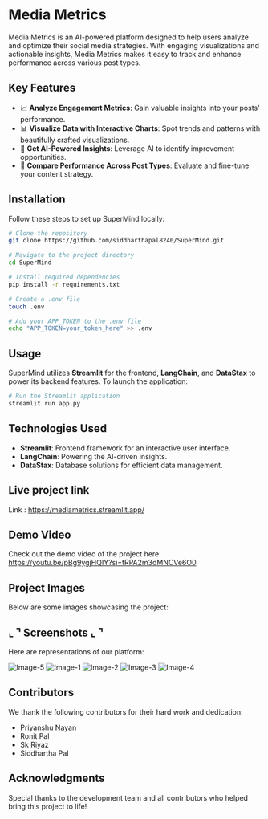 
# Media Metrics

Media Metrics is an AI-powered platform designed to help users analyze and optimize their social media strategies. With engaging visualizations and actionable insights, Media Metrics makes it easy to track and enhance performance across various post types.

## Key Features

- 📈 **Analyze Engagement Metrics**: Gain valuable insights into your posts' performance.
- 📊 **Visualize Data with Interactive Charts**: Spot trends and patterns with beautifully crafted visualizations.
- 🤖 **Get AI-Powered Insights**: Leverage AI to identify improvement opportunities.
- 📱 **Compare Performance Across Post Types**: Evaluate and fine-tune your content strategy.

## Installation

Follow these steps to set up SuperMind locally:

```bash
# Clone the repository
git clone https://github.com/siddharthapal8240/SuperMind.git

# Navigate to the project directory
cd SuperMind

# Install required dependencies
pip install -r requirements.txt

# Create a .env file
touch .env

# Add your APP_TOKEN to the .env file
echo "APP_TOKEN=your_token_here" >> .env
```

## Usage

SuperMind utilizes **Streamlit** for the frontend, **LangChain**, and **DataStax** to power its backend features. To launch the application:

```bash
# Run the Streamlit application
streamlit run app.py
```

## Technologies Used

- **Streamlit**: Frontend framework for an interactive user interface.
- **LangChain**: Powering the AI-driven insights.
- **DataStax**: Database solutions for efficient data management.

## Live project link

 Link : https://mediametrics.streamlit.app/

## Demo Video

Check out the demo video of the project here: https://youtu.be/pBg9ygjHQIY?si=tRPA2m3dMNCVe6O0  


## Project Images

Below are some images showcasing the project:

## ⌞ ⌝ Screenshots ⌞ ⌝

Here are representations of our platform:

![Image-5](/assets/images/5.jpeg)
![Image-1](/assets/images/1.jpeg)
![Image-2](/assets/images/2.jpeg)
![Image-3](/assets/images/3.jpeg)
![Image-4](/assets/images/4.jpeg)


## Contributors

We thank the following contributors for their hard work and dedication:

- Priyanshu Nayan
- Ronit Pal
- Sk Riyaz
- Siddhartha Pal

## Acknowledgments

Special thanks to the development team and all contributors who helped bring this project to life!

